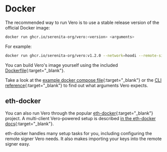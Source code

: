 # Docker

The recommended way to run Vero is to use a stable release version of the official Docker image:

```bash
docker run ghcr.io/serenita-org/vero:<version> <arguments>
```

For example:
```bash
docker run ghcr.io/serenita-org/vero:v1.2.0 --network=hoodi --remote-signer-url=http://signer:9000 --beacon-node-urls=http://lodestar:5052 --fee-recipient=0x0000000000000000000000000000000000000000
```

You can build Vero's image yourself using the included
[Dockerfile](https://github.com/serenita-org/vero/blob/master/Dockerfile){:target="_blank"}.

Take a look at the
[example docker compose file](https://github.com/serenita-org/vero/blob/master/compose-example.yaml){:target="_blank"}
or the [CLI reference](../../reference/cli_reference.md){:target="_blank"}
to find out what arguments Vero expects.

## eth-docker

You can also run Vero through the popular [eth-docker](https://ethdocker.com/){:target="_blank"} project.
A multi-client Vero-powered setup is described
[in the eth-docker docs](https://ethdocker.com/Usage/Advanced/Vero){:target="_blank"}.

eth-docker handles many setup tasks for you, including configuring
the remote signer Vero needs. It also makes importing your keys
into the remote signer easy.
